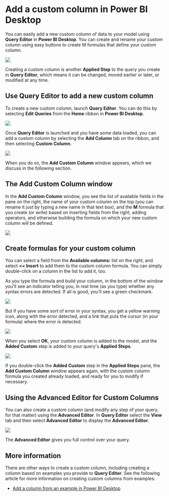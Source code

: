 <properties
   pageTitle="Add a custom column in Power BI Desktop"
   description="Quickly create a new custom column in Power BI Desktop"
   services="powerbi"
   documentationCenter=""
   authors="davidiseminger"
   manager="erikre"
   backup=""
   editor=""
   tags=""
   qualityFocus="no"
   qualityDate=""/>

<tags
   ms.service="powerbi"
   ms.devlang="NA"
   ms.topic="article"
   ms.tgt_pltfrm="NA"
   ms.workload="powerbi"
   ms.date="06/06/2017"
   ms.author="davidi"/>

# Add a custom column in Power BI Desktop

You can easily add a new custom column of data to your model using **Query Editor** in **Power BI Desktop**. You can create and rename your custom column using easy buttons to create M formulas that define your custom column.

![](media/powerbi-desktop-add-custom-column/add-custom-column_01.png)

Creating a custom column is another **Applied Step** to the query you create in **Query Editor**, which means it can be changed, moved earlier or later, or modified at any time.

## Use Query Editor to add a new custom column

To create a new custom column, launch **Query Editor**. You can do this by selecting **Edit Queries** from the **Home** ribbon in **Power BI Desktop**.

![](media/powerbi-desktop-add-column-from-example/add-column-from-example_02.png)

Once **Query Editor** is launched and you have some data loaded, you can add a custom column by selecting the **Add Column** tab on the ribbon, and then selecting **Custom Column**.

![](media/powerbi-desktop-add-custom-column/add-custom-column_02.png)

When you do so, the **Add Custom Column** window appears, which we discuss in the following section.

## The Add Custom Column window

In the **Add Custom Column** window, you see the list of available fields in the pane on the right, the name of your custom column on the top (you can rename it just by typing a new name in that text box), and the **M** formula that you create (or write) based on inserting fields from the right, adding operators, and otherwise building the formula on which your new custom column will be defined.

![](media/powerbi-desktop-add-custom-column/add-custom-column_03.png)

## Create formulas for your custom column

You can select a field from the **Available columns:** list on the right, and select **<< Insert** to add them to the custom column formula. You can simply double-click on a column in the list to add it, too.

As you type the formula and build your column, in the bottom of the window you'll see an indicator telling you, in real time (as you type) whether any syntax errors are detected. If all is good, you'll see a green checkmark.

![](media/powerbi-desktop-add-custom-column/add-custom-column_04.png)

But if you have some sort of error in your syntax, you get a yellow warning icon, along with the error detected, and a link that puts the cursor (in your formula) where the error is detected.

![](media/powerbi-desktop-add-custom-column/add-custom-column_05.png)

When you select **OK**, your custom column is added to the model, and the **Added Custom** step is added to your query's **Applied Steps**.

![](media/powerbi-desktop-add-custom-column/add-custom-column_06.png)

If you double-click the **Added Custom** step in the **Applied Steps** pane, the **Add Custom Column** window appears again, with the custom column formula you created already loaded, and ready for you to modify if necessary.

## Using the Advanced Editor for Custom Columns

You can also create a custom column (and modify any step of your query, for that matter) using the **Advanced Editor**. In **Query Editor** select the **View** tab and then select **Advanced Editor** to display the **Advanced Editor**.

![](media/powerbi-desktop-add-custom-column/add-custom-column_07.png)

The **Advanced Editor** gives you full control over your query.

## More information

There are other ways to create a custom column, including creating a column based on examples you provide to **Query Editor**. See the following article for more information on creating custom columns from examples:

-   [Add a column from an example in Power BI Desktop](powerbi-desktop-add-column-from-example.md)  
